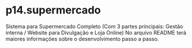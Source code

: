 # p14.supermercado
Sistema para Supermercado Completo (Com 3 partes principais: Gestão interna / Website para Divulgação e Loja Online) No arquivo README terá maiores informações sobre o desenvolvimento passo a passo.
